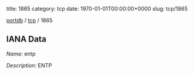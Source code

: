 title: 1865
category: tcp
date: 1970-01-01T00:00:00+0000
slug: tcp/1865

[portdb](/) / [tcp](/category/tcp.html) / 1865


## IANA Data

_Name:_ entp

_Description:_ ENTP

